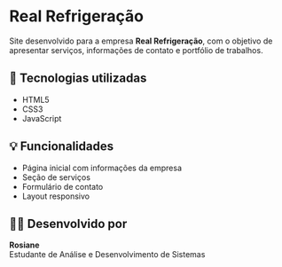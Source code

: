 # Real Refrigeração

Site desenvolvido para a empresa **Real Refrigeração**, com o objetivo de apresentar serviços, informações de contato e portfólio de trabalhos.

## 🚀 Tecnologias utilizadas
- HTML5  
- CSS3  
- JavaScript  

## 💡 Funcionalidades
- Página inicial com informações da empresa  
- Seção de serviços  
- Formulário de contato  
- Layout responsivo  

## 👩‍💻 Desenvolvido por
**Rosiane**  
Estudante de Análise e Desenvolvimento de Sistemas  



